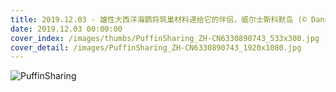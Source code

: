 ```yaml
---
title: 2019.12.03 - 雄性大西洋海鹦将筑巢材料递给它的伴侣，威尔士斯科默岛 (© Danny Green/Minden Pictures)
date: 2019.12.03 00:00:00
cover_index: /images/thumbs/PuffinSharing_ZH-CN6330890743_533x300.jpg
cover_detail: /images/PuffinSharing_ZH-CN6330890743_1920x1080.jpg
---
```


![PuffinSharing](/images/PuffinSharing_ZH-CN6330890743_1920x1080.jpg)
